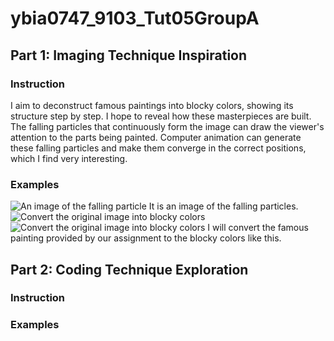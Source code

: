 # ybia0747_9103_Tut05GroupA

## Part 1: Imaging Technique Inspiration
### Instruction
I aim to deconstruct famous paintings into blocky colors, showing its structure step by step. I hope to reveal how these masterpieces are built. The falling particles that continuously form the image can draw the viewer's attention to the parts being painted. Computer animation can generate these falling particles and make them converge in the correct positions, which I find very interesting.
### Examples
![An image of the falling particle](https://nftnow.com/wp-content/uploads/2023/02/16-700x875.png)
It is an image of the falling particles.
![Convert the original image into blocky colors](https://img.zcool.cn/community/0129376152dc1811013e8943fdfefa.jpg?x-oss-process=image/auto-orient,1/resize,m_lfit,w_1280,limit_1/sharpen,100)
![Convert the original image into blocky colors](https://img.zcool.cn/community/016db75e675666a80120a895d16cb6.jpg@1280w_1l_2o_100sh.jpg)
I will convert the famous painting provided by our assignment to the blocky colors like this.

## Part 2: Coding Technique Exploration
### Instruction

### Examples